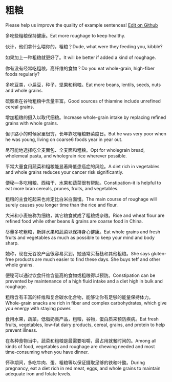 # 粗粮

Please help us improve the quality of example sentences! [Edit on Github](https://github.com/jiyushe/jiyu-example-sentence-source/blob/main/chinese/culiang.md)

<p><span class="chinese">多吃些粗粮保持健康。</span><span class="english">Eat more roughage to keep healthy.</span></p>

<p><span class="chinese">伙计，他们拿什么喂你的，粗粮？</span><span class="english">Dude, what were they feeding you, kibble?</span></p>

<p><span class="chinese">如果加上一种粗粮就更好了。</span><span class="english">It will be better if added a kind of roughage.</span></p>

<p><span class="chinese">你有没有经常吃粗粮，高纤维的食物？</span><span class="english">Do you eat whole-grain, high-fiber foods regularly?</span></p>

<p><span class="chinese">多吃豆类，小扁豆，种子，坚果和粗粮。</span><span class="english">Eat more beans, lentils, seeds, nuts and whole grains.</span></p>

<p><span class="chinese">硫胺素在谷物粗粮中含量丰富。</span><span class="english">Good sources of thiamine include unrefined cereal grains.</span></p>

<p><span class="chinese">增加粗粮的摄入以取代细粮。</span><span class="english">Increase whole-grain intake by replacing refined grains with whole grains.</span></p>

<p><span class="chinese">但子路小的时候家里很穷，长年靠吃粗粮野菜度日。</span><span class="english">But he was very poor when he was young, living on coarse6 foods year in year out.</span></p>

<p><span class="chinese">尽可能地选择吃全麦面包、全麦面和粗粮。</span><span class="english">Opt for wholegrain bread, wholemeal pasta, and wholegrain rice wherever possible.</span></p>

<p><span class="chinese">平常大量食用蔬菜和粗粮能显著降低患癌症的风险。</span><span class="english">A diet rich in vegetables and whole grains reduces your cancer risk significantly.</span></p>

<p><span class="chinese">便秘—多吃粗粮、西梅干、水果和蔬菜很有帮助。</span><span class="english">Constipation-it is helpful to eat more bran cereals, prunes, fruits, and vegetables.</span></p>

<p><span class="chinese">粗粮的主食吃起来也肯定比白米白面慢。</span><span class="english">The main course of roughage will surely causes you longer time than the rice and flour.</span></p>

<p><span class="chinese">大米和小麦被称为细粮，其它粮食就成了粗粮或杂粮。</span><span class="english">Rice and wheat flour are refined food while other beans & grains are coarse food in China.</span></p>

<p><span class="chinese">尽量多吃粗粮，新鲜水果和蔬菜以保持身心健康。</span><span class="english">Eat whole grains and fresh fruits and vegetables as much as possible to keep your mind and body sharp.</span></p>

<p><span class="chinese">她称，现在无谷胶产品很容易买到，她通常买苔麸和其他粗粮。</span><span class="english">She says gluten-free products are much easier to find these days. She buys teff and other whole grains.</span></p>

<p><span class="chinese">便秘可以通过饮食纤维含量高的食物或粗粮得以预防。</span><span class="english">Constipation can be prevented by maintenance of a high fluid intake and a diet high in bulk and roughage.</span></p>

<p><span class="chinese">粗粮含有丰富的纤维和复合碳水化合物，能够让你有足够的能量保持体力。</span><span class="english">Whole-grain snacks are rich in fiber and complex carbohydrates, which give you energy with staying power.</span></p>

<p><span class="chinese">食用水果，蔬菜，低脂奶类产品，粗粮，谷物，蛋白质来预防疾病。</span><span class="english">Eat fresh fruits, vegetables, low-fat dairy products, cereal, grains, and protein to help prevent illness.</span></p>

<p><span class="chinese">在各种食物当中，蔬菜和粗粮是最需要咀嚼，最占用就餐时间的。</span><span class="english">Among all kinds of food, vegetables and roughage are chewing needed and most time-consuming when you have dinner.</span></p>

<p><span class="chinese">怀孕期间，多吃牛肉、蛋、粗粮等以保证摄取足够的铁和叶酸。</span><span class="english">During pregnancy, eat a diet rich in red meat, eggs, and whole grains to maintain adequate iron and folate levels.</span></p>

